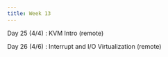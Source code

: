 ```yaml
---
title: Week 13
---
```


Day 25 (4/4)
: KVM Intro (remote)

Day 26 (4/6)
: Interrupt and I/O Virtualization (remote)

